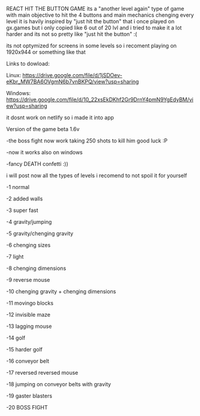 REACT HIT THE BUTTON GAME
its a "another level again" type of game with main objective to hit the 4 buttons and main mechanics chenging every level
it is havily inspired by "just hit the button" that i once played on gx.games but i only copied like 6 out of 20 lvl and i tried to make it a lot harder and its not so pretty like "just hit the button" :(

its not optymized for screens in some levels so i recoment playing on 1920x944 or something like that

Links to dowload:

Linux: https://drive.google.com/file/d/1jSDOev-eKbr_MW7BA6OVgmN6b7vnBKPQ/view?usp=sharing

Windows: https://drive.google.com/file/d/10_22xsEkDKhf2Gr9DrnY4pmN9YgEdyBM/view?usp=sharing

it dosnt work on netlify so i made it into app

Version of the game beta 1.6v 

-the boss fight now work taking 250 shots to kill him good luck :P

-now it works also on windows

-fancy DEATH confetti :))







i will post now all the types of levels i recomend to not spoil it for yourself


-1 normal

-2 added walls

-3 super fast

-4 gravity/jumping

-5 gravity/chenging gravity

-6 chenging sizes

-7 light

-8 chenging dimensions

-9 reverse mouse

-10 chenging gravity + chenging dimensions

-11 movingo blocks

-12 invisible maze

-13 lagging mouse

-14 golf

-15 harder golf

-16 conveyor belt

-17 reversed reversed mouse

-18 jumping on conveyor belts with gravity

-19 gaster blasters

-20 BOSS FIGHT



